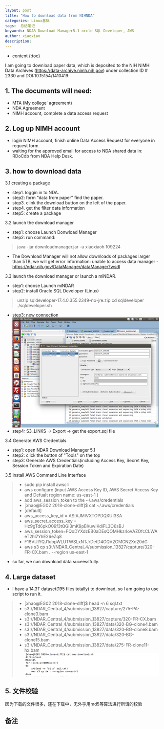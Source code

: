 ```yaml
---
layout: post
title: "How to download data from NIHNDA"
categories: Linux基础
tags:  总结笔记 
keywords: NDAR Download Manager5.1 orcle SQL Developer, AWS 
author: xiaoxiao
description: 
---
```


* content
{:toc}

I am going to download  paper data, which is deposited to the NIH NIMH Data Archives (https://data-archive.nimh.nih.gov) under collection ID # 2330 and DOI:10.15154/1410419

## 1. The documents will need:

- MTA (My college' agreement)
- NDA Agreement
- NIMH account, complete a data access request

## 2. Log up NIMH account

- login NIMH account, finish  online Data Access Request for everyone in request form.
- waiting for the approved email for access to NDA shared data in: RDoCdb from NDA Help Desk.

## 3. how to download data

3.1 creating a package
- step1. loggin in to NDA.
- step2: form "data from paper" find the paper.
- step3. clink the download button on the left of the paper.
- step4. get the filter data information
- step5: create a package

3.2  launch the download manager
- step1: choose Launch Donwload Manager
- step2: run command: 
> java -jar downloadmanager.jar -u xiaoxiaoh 109224
- The Download Manager will not allow downloads of packages larger than 5TB, we will get error information: unable to access data manager - https://ndar.nih.gov/DataManager/dataManager?wsdl

3.3  launch the download manager or launch a miNDAR.
- step1: choose Launch miNDAR 
- step2: install Oracle SQL Developer (Linux)
> unzip sqldeveloper-17.4.0.355.2349-no-jre.zip
> cd sqldeveloper
> ./sqldeveloper.sh
- step3: new connection
![image](https://github.com/xiaoxiaoh16/xiaoxiaoh16.github.io/raw/master/_drafts/pic/Oracle_SQL_Developer_conntection.png) 
- step4: S3_LINKS -> Export -> get the export.sql file

3.4 Generate AWS Credentials
- step1: open NDAR Download Manager 5.1 
- step2: click the button of "Tools" on the top
- step3: Generate AWS Credentials(including Access Key, Secret Key, Session Token and Expiration Date)

3.5 install AWS Command Line Interface
> - sudo  pip install awscli
> - aws configure (input AWS Access Key ID, AWS Secret Access Key and Defualt region name: us-east-1 )
> - add aws_session_token to the ~/.aws/credentials
> - [xhao@EG02 2018-clone-diff]$ cat ~/.aws/credentials
> - [default]
> - aws_access_key_id = ASIAJMIVXTOPDQXUI3SA
> - aws_secret_access_key = Hz9gTd6pkO09f3tQGi3mK9pBl/uwIKdiFL3O6sBJ
> - aws_session_token=FQoDYXdzEB0aDEsQOMHkz4oVAZOfcCLWAeT2hl7YhE26eZq8
> - F18VUIYQJ1ubpWLUTWSLxNTJrDetD4GQV2GMCN2Xd20dG
> - aws s3 cp s3://NDAR_Central_4/submission_13827/capture/320-FR-CX.bam . --region us-east-1

- so far, we can download data suceessfully.

## 4. Large dataset

- I have a 14.3T dataset(195 files totally) to download, so I am going to use script to run it.
> - [xhao@EG02 2018-clone-diff]$ head -n 6 sql.txt 
> - s3://NDAR_Central_4/submission_13827/capture/275-PA-clone3.bam
> - s3://NDAR_Central_4/submission_13827/capture/320-FR-CX.bam
> - s3://NDAR_Central_4/submission_13827/data/320-BG-clone4.bam
> - s3://NDAR_Central_4/submission_13827/data/320-BG-clone8.bam
> - s3://NDAR_Central_4/submission_13827/data/320-BG-clone15.bam
> - s3://NDAR_Central_4/submission_13827/data/275-FR-clone11-hx.bam
![image](https://github.com/xiaoxiaoh16/xiaoxiaoh16.github.io/raw/master/_drafts/pic/NDA_AWS_download.sh.png) 

## 5. 文件校验
因为下载的文件很多，还在下载中，无外乎用md5等算法进行所谓的校验

## 备注
